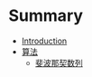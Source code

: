 # Summary

* [Introduction](README.md)
* [算法](algo/README.md)
    * [斐波那契数列](algo/Fibonacci.md)




